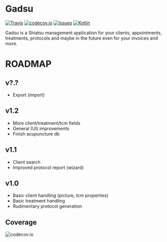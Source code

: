 # Gadsu
<!---
[![Travis CI Status](https://travis-ci.org/christophpickl/gadsu.svg?branch=master)](https://travis-ci.org/christophpickl/gadsu) 
[![Coverage](https://img.shields.io/codecov/c/github/christophpickl/gadsu/master.svg)](https://codecov.io/github/christophpickl/gadsu?branch=master)
-->

[![Travis](https://img.shields.io/travis/christophpickl/gadsu.svg)](https://travis-ci.org/christophpickl/gadsu)
[![codecov.io](https://codecov.io/github/christophpickl/gadsu/coverage.svg?branch=master)](https://codecov.io/github/christophpickl/gadsu?branch=master)
[![Issues](https://img.shields.io/github/issues/christophpickl/gadsu.svg)](https://github.com/christophpickl/gadsu/issues?q=is%3Aopen) 
[![Kotlin](https://img.shields.io/badge/kotlin-1.0.0-blue.svg)](http://kotlinlang.org)


Gadsu is a Shiatsu management application for your clients, appointments, treatments, protocols and maybe in the future even for your invoices and more.

# ROADMAP


## v?.?

* Export (import)

## v1.2

* More client/treatment/tcm fields
* General (UI) improvements
* Finish acupuncture db

## v1.1

* Client search
* Improved protocol report (wizard)

## v1.0

* Basic client handling (picture, tcm properties)
* Basic treatment handling
* Rudimentary protocol generation

## Coverage

![codecov.io](https://codecov.io/github/christophpickl/gadsu/branch.svg?branch=master)
